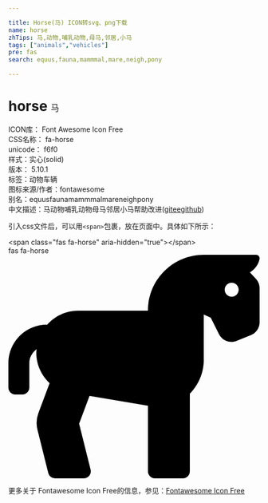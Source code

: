 ```yaml
---

title: Horse(马) ICON转svg、png下载
name: horse
zhTips: 马,动物,哺乳动物,母马,邻居,小马
tags: ["animals","vehicles"]
pre: fas
search: equus,fauna,mammmal,mare,neigh,pony

---
```


# horse  <small style="font-size: 60%;font-weight: 100">马</small>


<div class="detail-page">
<p>
<span>
ICON库：
<span class="badge-secondary badge">Font Awesome Icon Free</span> 
</span>
<br/>
<span>
CSS名称：
<span class="badge-secondary badge">fa-horse</span> 
</span>
<br/>
<span>
unicode：
<span class="badge-secondary badge">f6f0</span> 
<copy-btn content='f6f0' btn-title=""></copy-btn>
<copy-btn :content='String.fromCodePoint(parseInt("f6f0", 16))' btn-title="复制U"></copy-btn>
</span><br/><span>样式：<span class="badge-light badge">实心(solid)</span></span>
<br/>
<span>
版本：
<span class="badge-secondary badge">5.10.1</span> 
</span><br/><span>标签：<span class="badge-light badge"><router-link to="/tags/animals.html">动物</router-link></span><span class="badge-light badge"><router-link to="/tags/vehicles.html">车辆</router-link></span></span>
<br/>
<span>图标来源/作者：<span class="badge-light badge">fontawesome</span></span> 
<br/>
<span>别名：<span class="badge-light badge">equus</span><span class="badge-light badge">fauna</span><span class="badge-light badge">mammmal</span><span class="badge-light badge">mare</span><span class="badge-light badge">neigh</span><span class="badge-light badge">pony</span></span><br/><span class="zh-detail">中文描述：<span class="badge-primary badge">马</span><span class="badge-primary badge">动物</span><span class="badge-primary badge">哺乳动物</span><span class="badge-primary badge">母马</span><span class="badge-primary badge">邻居</span><span class="badge-primary badge">小马</span><span class="help-link"><span>帮助改进</span>(<a href="https://gitee.com/liuwave/icon-helper/edit/master/json/fontawesome/solid/horse.json" target="_blank" rel="noopener noreferrer">gitee</a><a href="https://github.com/liuwave/icon-helper/edit/master/json/fontawesome/solid/horse.json" target="_blank" rel="noopener noreferrer">github</a></span>)</span><br/>
</p>
</div>
<div class="alert alert-dark">
  <i class="fas fa-horse fa-xs"></i>
  <i class="fas fa-horse fa-sm"></i>
  <i class="fas fa-horse fa-lg"></i>
  <i class="fas fa-horse fa-2x"></i>
  <i class="fas fa-horse fa-3x"></i>
  <i class="fas fa-horse fa-5x"></i>
  <i class="fas fa-horse fa-7x"></i>
</div>
<div>
  <p>引入css文件后，可以用<code>&lt;span&gt;</code>包裹，放在页面中。具体如下所示：    
  </p>
  <div class="alert alert-primary" style="font-size: 14px">
    &lt;span class="fas fa-horse" aria-hidden="true"&gt;&lt;/span&gt;
    <copy-btn content='<span class="fas fa-horse" aria-hidden="true"></span>'></copy-btn>
  </div>
  <div class="alert alert-secondary">
    <i class="fas fa-horse"
    style="font-size: 24px"
    aria-hidden="true"></i> fas fa-horse
    <copy-btn content="fas fa-horse" btn-title="复制图标名称"></copy-btn>
  </div>
</div>
<div id="svg" class="svg-wrap">
<svg xmlns="http://www.w3.org/2000/svg" viewBox="0 0 576 512"><path d="M575.92 76.6c-.01-8.13-3.02-15.87-8.58-21.8-3.78-4.03-8.58-9.12-13.69-14.5 11.06-6.84 19.5-17.49 22.18-30.66C576.85 4.68 572.96 0 567.9 0H447.92c-70.69 0-128 57.31-128 128H160c-28.84 0-54.4 12.98-72 33.11V160c-48.53 0-88 39.47-88 88v56c0 8.84 7.16 16 16 16h16c8.84 0 16-7.16 16-16v-56c0-13.22 6.87-24.39 16.78-31.68-.21 2.58-.78 5.05-.78 7.68 0 27.64 11.84 52.36 30.54 69.88l-25.72 68.6a63.945 63.945 0 0 0-2.16 37.99l24.85 99.41A15.982 15.982 0 0 0 107.02 512h65.96c10.41 0 18.05-9.78 15.52-19.88l-26.31-105.26 23.84-63.59L320 345.6V496c0 8.84 7.16 16 16 16h64c8.84 0 16-7.16 16-16V318.22c19.74-20.19 32-47.75 32-78.22 0-.22-.07-.42-.08-.64V136.89l16 7.11 18.9 37.7c7.45 14.87 25.05 21.55 40.49 15.37l32.55-13.02a31.997 31.997 0 0 0 20.12-29.74l-.06-77.71zm-64 19.4c-8.84 0-16-7.16-16-16s7.16-16 16-16 16 7.16 16 16-7.16 16-16 16z"/></svg>
</div>
<detail full-name='fa-horse'></detail>
    
<div><p>更多关于  Fontawesome Icon Free的信息，参见：<a target="_blank" href="https://iconhelper.cn/fontawesome.html">Fontawesome Icon Free</a>
</p></div>
